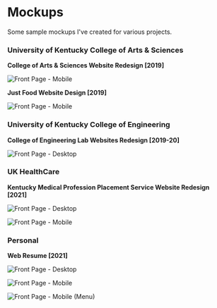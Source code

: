 # Mockups
Some sample mockups I've created for various projects.

### University of Kentucky College of Arts & Sciences
**College of Arts & Sciences Website Redesign [2019]**

![Front Page - Mobile](coas-front_mobile.png)

**Just Food Website Design [2019]**

![Front Page - Mobile](just-food-front_mobile.png)

### University of Kentucky College of Engineering
**College of Engineering Lab Websites Redesign [2019-20]**

![Front Page - Desktop](coe-lab-front_desktop.png)

### UK HealthCare
**Kentucky Medical Profession Placement Service Website Redesign [2021]**

![Front Page - Desktop](kmpps_desktop.png)

![Front Page - Mobile](kmpps-front_mobile.png)

### Personal
**Web Resume [2021]**

![Front Page - Desktop](web-resume-front_desktop.png)

![Front Page - Mobile](web-resume-front_mobile.png)

![Front Page - Mobile (Menu)](web-resume-menu_mobile.png)
